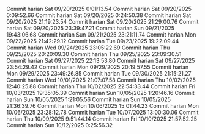 Commit harian Sat 09/20/2025  0:01:13.54 
Commit harian Sat 09/20/2025  0:09:52.66 
Commit harian Sat 09/20/2025  0:24:50.38 
Commit harian Sat 09/20/2025 21:19:23.54 
Commit harian Sat 09/20/2025 21:29:00.76 
Commit harian Sat 09/20/2025 23:39:47.21 
Commit harian Sun 09/21/2025 19:43:06.68 
Commit harian Sun 09/21/2025 23:21:11.74 
Commit harian Mon 09/22/2025 21:42:29.12 
Commit harian Tue 09/23/2025 19:22:09.44 
Commit harian Wed 09/24/2025 23:05:22.69 
Commit harian Thu 09/25/2025 20:20:09.30 
Commit harian Thu 09/25/2025 23:09:30.51 
Commit harian Sat 09/27/2025 22:13:53.80 
Commit harian Sat 09/27/2025 23:54:29.42 
Commit harian Mon 09/29/2025 20:19:57.55 
Commit harian Mon 09/29/2025 23:49:26.85 
Commit harian Tue 09/30/2025 21:15:21.27 
Commit harian Wed 10/01/2025 21:07:07.58 
Commit harian Thu 10/02/2025 12:40:25.88 
Commit harian Thu 10/02/2025 22:54:33.44 
Commit harian Fri 10/03/2025 19:35:05.39 
Commit harian Sun 10/05/2025  1:20:46.16 
Commit harian Sun 10/05/2025  1:21:05.56 
Commit harian Sun 10/05/2025 21:36:39.76 
Commit harian Mon 10/06/2025 15:01:44.23 
Commit harian Mon 10/06/2025 23:28:12.78 
Commit harian Tue 10/07/2025 13:00:30.06 
Commit harian Thu 10/09/2025  9:51:44.14 
Commit harian Fri 10/10/2025 21:57:52.25 
Commit harian Sun 10/12/2025  0:25:56.32 
